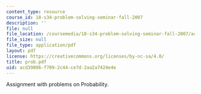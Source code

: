 ```yaml
---
content_type: resource
course_id: 18-s34-problem-solving-seminar-fall-2007
description: ''
file: null
file_location: /coursemedia/18-s34-problem-solving-seminar-fall-2007/acd39806f7092c44ce7d2aa2a7424e4e_prob.pdf
file_size: null
file_type: application/pdf
layout: pdf
license: https://creativecommons.org/licenses/by-nc-sa/4.0/
title: prob.pdf
uid: acd39806-f709-2c44-ce7d-2aa2a7424e4e
---
```

Assignment with problems on Probability.